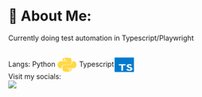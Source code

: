 # 💫 About Me:
Currently doing test automation in Typescript/Playwright

<div style="display: inline_block"><br>
<text>Langs:</text>
 Python <img align="center" alt="Andrzej-Py" height="30" width="40" src="https://raw.githubusercontent.com/devicons/devicon/master/icons/python/python-plain.svg">
 Typescript<img align="center" alt="Andrzej-Ts" height="30" width="40" src="https://raw.githubusercontent.com/devicons/devicon/master/icons/typescript/typescript-plain.svg">
</div>

 <div>
   Visit my socials:


 </div>
<div> 
  <a href="https://www.linkedin.com/in/ANSOK99" target="_blank"><img src="https://img.shields.io/badge/-LinkedIn-%230077B5?style=for-the-badge&logo=linkedin&logoColor=white" target="_blank"></a> 
 
</div>
